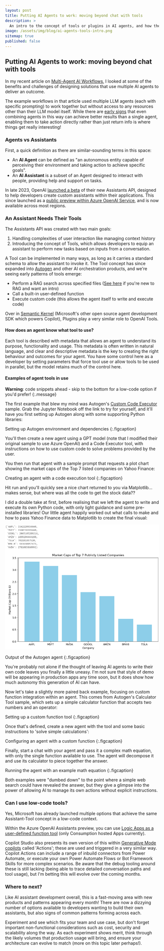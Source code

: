 ```yaml
---
layout: post
title: Putting AI Agents to work: moving beyond chat with tools
description: >
  An intro to the concept of tools or plugins in AI agents, and how they are used in frameworks like Azure OpenAI Assistants and Autogen to do more than chat.
image: /assets/img/blog/ai-agents-tools-intro.png
sitemap: true
published: false
---
```


## Putting AI Agents to work: moving beyond chat with tools

In my recent article on [Multi-Agent AI Workflows](/blog/_posts/2024-07-01-ai-agents-multi-agent-workflows.md), I looked at some of the benefits and challenges of designing solutions that use multiple AI agents to deliver an outcome. 

The example workflows in that article used multiple LLM agents (each with specific prompting) to work together but without access to any resources other than their LLM model itself.
While there are [early signs](https://news.mit.edu/2023/multi-ai-collaboration-helps-reasoning-factual-accuracy-language-models-0918) that even combining agents in this way can achieve better results than a single agent, enabling them to take action directly rather than just return info is where things get really interesting!

### Agents vs Assistants

First, a quick definition as there are similar-sounding terms in this space:

- An **AI Agent** can be defined as "an autonomous entity capable of perceiving their environment and taking action to achieve specific goals". 
- An **AI Assistant** is a subset of an Agent designed to interact with people, providing help and support on tasks.

In late 2023, OpenAI [launched a beta](https://techcrunch.com/2023/11/06/openai-launches-api-that-lets-developers-build-assistants-into-their-apps/) of their new Assistants API, designed to help developers create custom assistants within their applications. This since launched as a [public preview within Azure OpenAI Service](https://learn.microsoft.com/en-us/azure/ai-services/openai/how-to/assistant), and is now available across most regions.

### An Assistant Needs Their Tools

The Assistants API was created with two main goals:

1. Handling complexities of user interaction like managing context history
2. Introducing the concept of Tools, which allows developers to equip an assistant to perform new tasks based on inputs from a conversation. 

A Tool can be implemented in many ways, as long as it carries a standard schema to allow the assistant to invoke it. The Tool concept has since expanded into [Autogen](https://microsoft.github.io/autogen/) and other AI orchestration products, and we're seeing early patterns of tools emerge:

- Perform a RAG search across specified files ([See here](https://learn.microsoft.com/en-us/azure/search/retrieval-augmented-generation-overview) if you're new to RAG and want an intro)
- Call a built-in user-defined function
- Execute custom code (this allows the agent itself to write and execute code)

Over in [Semantic Kernel](https://learn.microsoft.com/en-us/semantic-kernel/overview/) (Microsoft's other open source agent development SDK which powers Copilot), Plugins play a very similar role to OpenAI Tools.

#### How does an agent know what tool to use?

Each tool is described with metadata that allows an agent to understand its purpose, functionality and usage. This metadata is often written in natural language, and clear and descriptive metadata is the key to creating the right behaviour and outcomes for your agent. You have some control here as a developer by setting parameters that force tool use or allow tools to be used in parallel, but the model retains much of the control here.

#### Examples of agent tools in use

**Warning**: code snippets ahead - skip to the bottom for a low-code option if you'd prefer!
{:.message}

The first example that blew my mind was Autogen's [Custom Code Executor](https://microsoft.github.io/autogen/docs/topics/code-execution/custom-executor) sample. Grab the Jupyter Notebook off the link to try for yourself, and it'll have you first setting up Autogen along with some supporting Python libraries:

Setting up Autogen environment and dependencies
{:.figcaption}

You'll then create a new agent using a GPT model (note that I modified their original sample to use Azure OpenAI) and a Code Executor tool, with instructions on how to use custom code to solve problems provided by the user.

You then run that agent with a sample prompt that requests a plot chart showing the market caps of the Top 7 listed companies on Yahoo Finance:

Creating an agent with a code execution tool
{:.figcaption}

Hit run and you'll quickly see a nice chart returned to you via Matplotlib... makes sense, but where was all the code to get the stock data??

I did a double take at first, before realising that we left the agent to write and execute its own Python code, with only light guidance and some pre-installed libraries! Our little agent happily worked out what calls to make and how to pass Yahoo Finance data to Matplotlib to create the final visual:

![Output of the Autogen agent](/assets/img/blog/tools-article-graph.png)

Output of the Autogen agent
{:.figcaption}

You're probably not alone if the thought of leaving AI agents to write their own code leaves you finally a little uneasy. I'm not sure that style of demo will be appearing in production apps any time soon, but it does show how much autonomy this generation of AI can have.

Now let's take a slightly more paired back example, focusing on custom function integration within an agent. This comes from Autogen's Calculator Tool sample, which sets up a simple calculator function that accepts two numbers and an operator:

Setting up a custom function tool
{:.figcaption}

Once that's defined, create a new agent with the tool and some basic instructions to 'solve simple calculations':

Configuring an agent with a custom function
{:.figcaption}

Finally, start a chat with your agent and pass it a complex math equation, with only the single function available to use. The agent will decompose it and use its calculator to piece together the answer.

Running the agent with an example math equation
{:.figcaption}

Both examples were "dumbed down" to the point where a simple web search could have revealed the answer, but they give a glimpse into the power of allowing AI to manage its own actions without explicit instructions.

### Can I use low-code tools?

Yes, Microsoft has already launched multiple options that achieve the same Assistant-Tool concept in a low-code context.

Within the Azure OpenAI Assistants preview, you can use [Logic Apps as a user-defined function tool](https://learn.microsoft.com/en-us/azure/ai-services/openai/how-to/assistants-logic-apps) (only Consumption hosted Apps currently).

Copilot Studio also presents its own version of this within [Generative Mode copilots](https://learn.microsoft.com/en-us/microsoft-copilot-studio/advanced-generative-actions) called 'Actions'; these are used and triggered in a very similar way. Copilot Actions can include a range of inbuild connectors from Power Automate, or execute your own Power Automate Flows or Bot Framework Skills for more complex scenarios. Be aware that the debug tooling around these is still lacking (being able to trace detailed conversation paths and tool usage), but I'm betting this will evolve over the coming months.

### Where to next?

Like AI assistant development overall, this is a fast-moving area with new products and patterns appearing every month! There are now a dizzying number of options available to developers wanting to build their own assistants, but also signs of common patterns forming across each.

Experiment and see which fits your team and use case, but don't forget important non-functional considerations such as cost, security and scalability along the way. As each experiment shows merit, think through the likely volumes that production usage will bring, and ensure your architecture can evolve to match (more on this topic later perhaps!).